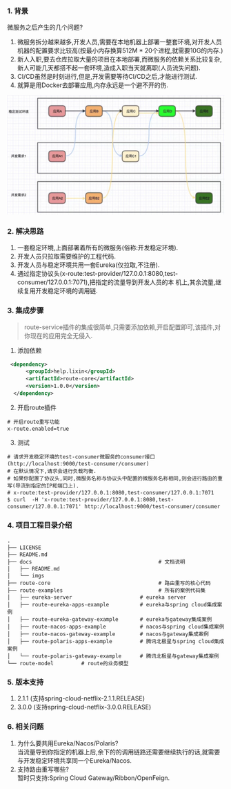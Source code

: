 ### 1. 背景
微服务之后产生的几个问题?
1) 微服务拆分越来越多,开发人员,需要在本地机器上部署一整套环境,对开发人员机器的配置要求比较高(按最小内存换算512M * 20个进程,就需要10G的内存.)  
2) 新人入职,要去仓库拉取大量的项目在本地部署,而微服务的依赖关系比较复杂,新人可能几天都搭不起一套环境,造成入职当天就离职(人员流失问题). 
3) CI/CD虽然是时刻进行,但是,开发需要等待CI/CD之后,才能进行测试.   
4) 就算是用Docker去部署应用,内存永远是一个避不开的伤.  

!["图片摘抄自网络"](./imgs/route-describe.jpeg)

### 2. 解决思路
1) 一套稳定环境,上面部署着所有的微服务(俗称:开发稳定环境).   
2) 开发人员只拉取需要维护的工程代码.
3) 开发人员与稳定环境共用一套Eureka(仅拉取,不注册).  
4) 通过指定协议头(x-route:test-provider/127.0.0.1:8080,test-consumer/127.0.0.1:7071),把指定的流量导到开发人员的本
   机上,其余流量,继续复用开发稳定环境的调用链.   

### 3. 集成步骤
> route-service插件的集成很简单,只需要添加依赖,开启配置即可,该插件,对你现在的应用完全无侵入.      

1. 添加依赖
```xml
 <dependency>
      <groupId>help.lixin</groupId>
      <artifactId>route-core</artifactId>
      <version>1.0.0</version>
  </dependency>
```
2. 开启route插件
```properties
# 开启route重写功能
x-route.enabled=true
```
3. 测试
```
# 请求开发稳定环境的test-consumer微服务的consumer接口(http://localhost:9000/test-consumer/consumer)
# 在默认情况下,请求会进行负载均衡.
# 如果你配置了协议头,同时,微服务名称与协议头中配置的微服务名称相同,则会进行路由的重写(导流到指定的IP和端口上).    
# x-route:test-provider/127.0.0.1:8080,test-consumer/127.0.0.1:7071
$ curl  -H 'x-route:test-provider/127.0.0.1:8080,test-consumer/127.0.0.1:7071' http://localhost:9000/test-consumer/consumer
```
### 4. 项目工程目录介绍
```
.
├── LICENSE
├── README.md
├── docs                                         # 文档说明
│   ├── README.md
│   └── imgs
├── route-core                                   # 路由重写的核心代码
├── route-examples                               # 所有的案例代码集
│   ├── eureka-server                      # eureka server
│   ├── route-eureka-apps-example          # eureka与spring cloud集成案例
│   ├── route-eureka-gateway-example       # eureka与gateway集成案例
│   ├── route-nacos-apps-example           # nacos与spring cloud集成案例
│   ├── route-nacos-gateway-example        # nacos与gateway集成案例
│   ├── route-polaris-apps-example         # 腾讯北极星与spring cloud集成案例
│   └── route-polaris-gateway-example      # 腾讯北极星与gateway集成案例
└── route-model         # route的业务模型
```
### 5. 版本支持
1) 2.1.1 (支持spring-cloud-netflix-2.1.1.RELEASE)
2) 3.0.0 (支持spring-cloud-netflix-3.0.0.RELEASE)

### 6. 相关问题
1) 为什么要共用Eureka/Nacos/Polaris?    
   当流量导到你指定的机器上后,余下的的调用链路还需要继续执行的话,就需要与开发稳定环境共享同一个Eureka/Nacos.  
2) 支持路由重写哪些?    
   暂时只支持:Spring Cloud Gateway/Ribbon/OpenFeign. 